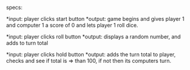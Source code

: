 specs:

*input: player clicks start button
*output: game begins and gives player 1 and computer 1 a score of 0 and lets player 1 roll dice.

*input: player clicks roll button
*output: displays a random number, and adds to turn total

*input: player clicks hold button
*output: adds the turn total to player, checks and see if total is => than 100, if not then its computers turn.
